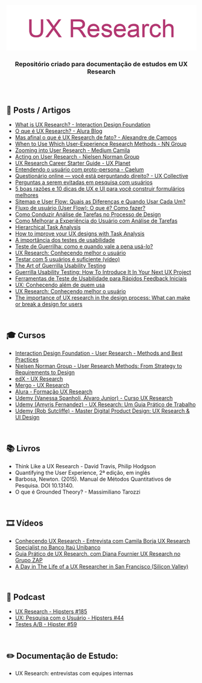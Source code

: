 <div align="center">
 
 ![UX Research Header Readme](images/ux-research.png)

  ### **Repositório criado para documentação de estudos em UX Research**
</div>
<br><br>

## 📰 Posts / Artigos

+ [What is UX Research? - Interaction Design Foundation](https://www.interaction-design.org/literature/topics/ux-research)
+ [O que é UX Research? - Alura Blog](https://www.alura.com.br/artigos/o-que-e-ux-research)
+ [Mas afinal o que é UX Research de fato? - Alexandre de Campos](https://medium.com/senior/mas-afinal-o-que-%C3%A9-ux-research-de-fato-e6e490cd7ce5)
+ [When to Use Which User-Experience Research Methods - NN Group](https://www.nngroup.com/articles/which-ux-research-methods/)
+ [Zooming into User Research - Medium Camila](https://medium.com/@camila.brj)
+ [Acting on User Research - Nielsen Norman Group](https://www.nngroup.com/articles/acting-on-user-research/)
+ [UX Research Career Starter Guide - UX Planet](https://uxplanet.org/ux-research-career-starter-guide-80dafda0a601)
+ [Entendendo o usuário com proto-persona - Caelum](https://blog.caelum.com.br/entendendo-usuario-proto-persona/)
+ [Questionário online — você está perguntando direito? - UX Collective](https://brasil.uxdesign.cc/question%C3%A1rio-online-voc%C3%AA-est%C3%A1-perguntando-direito-77e4be8a89f5)
+ [Perguntas a serem evitadas em pesquisa com usuários](https://uxdesign.blog.br/perguntas-a-evitar-em-pesquisas-com-usuarios-8ae93a205264)
+ [5 boas razões e 10 dicas de UX e UI para você construir formulários melhores](https://coletivoux.com/5-razoes-e-10-dicas-para-melhorar-seus-formularios-web-e-mobile-f6ba68ff0d4)
+ [Sitemap e User Flow: Quais as Diferenças e Quando Usar Cada Um?](http://designr.com.br/sitemap-e-user-flow-quais-as-diferencas-e-quando-usar-cada-um/)
+ [Fluxo de usuário (User Flow): O que é? Como fazer?](https://medium.com/7bits/fluxo-de-usu%C3%A1rio-user-flow-o-que-%C3%A9-como-fazer-79d965872534)
+ [Como Conduzir Análise de Tarefas no Processo de Design](http://designr.com.br/como-conduzir-analise-de-tarefas-no-processo-de-design/)
+ [Como Melhorar a Experiência do Usuário com Análise de Tarefas](http://designr.com.br/como-melhorar-experiencia-do-usuario-com-analise-de-tarefas/)
+ [Hierarchical Task Analysis](https://www.uxmatters.com/mt/archives/2010/02/hierarchical-task-analysis.php)
+ [How to improve your UX designs with Task Analysis](https://www.interaction-design.org/literature/article/task-analysis-a-ux-designer-s-best-friend)
+ [A importância dos testes de usabilidade](https://coletivoux.com/a-import%C3%A2ncia-dos-testes-de-usabilidade-2a2fcc1e5906)
+ [Teste de Guerrilha: como e quando vale a pena usá-lo?](https://medium.com/badaroux/teste-de-guerrilha-como-e-quando-vale-a-pena-us%C3%A1-lo-3d7458d4467c)
+ [UX Research: Conhecendo melhor o usuário](https://www.alura.com.br/artigos/ux-research-conhecendo-melhor-quem-usa)
+ [Testar com 5 usuários é suficiente (vídeo)](https://brasil.uxdesign.cc/testar-com-5-usu%C3%A1rios-%C3%A9-suficiente-v%C3%ADdeo-8efea92d0caa)
+ [The Art of Guerrilla Usability Testing](https://www.uxbooth.com/articles/the-art-of-guerrilla-usability-testing/)
+ [Guerrilla Usability Testing: How To Introduce It In Your Next UX Project](https://usabilitygeek.com/guerrilla-usability-testing-how-to/)
+ [Ferramentas de Teste de Usabilidade para Rápidos Feedback Iniciais](https://webdesign.tutsplus.com/pt/articles/usability-testing-tools-for-quick-and-early-feedback--cms-27049)
+ [UX: Conhecendo além de quem usa](https://www.alura.com.br/artigos/conhecendo-alem-de-quem-usa)
+ [UX Research: Conhecendo melhor o usuário](https://www.alura.com.br/artigos/ux-research-conhecendo-melhor-quem-usa#:~:text=A%2520%25C3%25A1rea%2520de%2520UX%2520Research,o%2520que%2520elas%2520acham%2520dele.)
+ [The importance of UX research in the design process: What can make or break a design for users](https://uxplanet.org/the-importance-of-ux-research-in-the-design-process-what-can-make-or-break-a-design-for-users-f407028f23a6)


<br>

## 🎓 Cursos

+ [Interaction Design Foundation - User Research - Methods and Best Practices](https://www.interaction-design.org/courses/user-research-methods-and-best-practices)
+ [Nielsen Norman Group - User Research Methods: From Strategy to Requirements to Design](https://www.nngroup.com/courses/research-beyond-user-testing/)
+ [edX - UX Research](https://www.edx.org/course/ux-research)
+ [Mergo - UX Research](https://www.mergo.com.br/ux-research/)
+ [Alura - Formação UX Research](https://www.alura.com.br/formacao-ux-research)
+ [Udemy (Vanessa Spanholi, Álvaro Junior) - Curso UX Research](https://www.udemy.com/course/curso-ux-research/?fbclid=IwAR0h3UkVDdsuVNdR_sHcBCCwOTBBc8anKgBe-lbNbHefkHCe64T2cXFd0Ts)
+ [Udemy (Amyris Fernandez) - UX Research: Um Guia Prático de Trabalho](https://www.udemy.com/course/ux-research-um-guia-pratico-de-trabalho/?fbclid=IwAR2aNYPeI9tn8pmY17ouDy7Ov9J_lHRrc2GvE_YigQPUl09bqvE8vNBaKmg)
+ [Udemy (Rob Sutcliffe) - Master Digital Product Design: UX Research & UI Design](https://www.udemy.com/course/master-digital-product-design-ux-research-ui-design/?fbclid=IwAR3gannTfsOxLh30EGqnnH-oBOtesEuLwSwrF6SLXXV1LL055mWAMJQjUc4)

<br>

## 📚 Livros

+ Think Like a UX Research - David Travis, Philip Hodgson
+ Quantifying the User Experience, 2ª edição, em inglês
+ Barbosa, Newton. (2015). Manual de Métodos Quantitativos de Pesquisa. DOI 10.13140.
+ O que é Grounded Theory? - Massimiliano Tarozzi


<br>

## 🎞️ Vídeos

+ [Conhecendo UX Research - Entrevista com Camila Borja UX Research Specialist no Banco Itaú Unibanco](https://www.youtube.com/watch?v=82V4cpzDlw0&ab_channel=DesignTeam)
+ [Guia Prático de UX Research. com Diana Fournier UX Research no Grupo ZAP](https://www.youtube.com/watch?v=C6urHjGxRE4&ab_channel=Xlab)
+ [A Day in The Life of a UX Researcher in San Francisco (Silicon Valley)](https://www.youtube.com/watch?v=6xO4ltetSZE&ab_channel=KevinLiang)

<br>

## 🎤 Podcast

+ [UX Research - Hipsters #185](https://cursos.alura.com.br/hipsterstech-ux-research-hipsters-185-a377)
+ [UX: Pesquisa com o Usuário - Hipsters #44](https://cursos.alura.com.br/hipsterstech-ux-pesquisa-com-o-usuario-hipsters-44-a542)
+ [Testes A/B - Hipster #59](https://cursos.alura.com.br/hipsterstech-testes-a-b-hipsters-59-a527)

<br>

## ✏️ Documentação de Estudo:

+ UX Research: entrevistas com equipes internas
